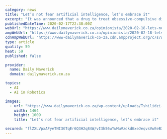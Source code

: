 ```yaml
---
category: news
title: "Let’s not fear artificial intelligence, let’s embrace it"
excerpt: "It was announced that a drug to treat obsessive-compulsive disorder (OCD) was created entirely by artificial intelligence (AI). OCD, an anxiety condition in which ... This, perhaps, is best explained by worries that the robots are taking over. This is not entirely unfounded. Substantial disruptions will affect all industries and the entire ..."
publishedDateTime: 2020-02-17T22:38:00Z
webUrl: "https://www.dailymaverick.co.za/opinionista/2020-02-18-lets-not-fear-artificial-intelligence-lets-embrace-it/"
ampWebUrl: "https://www.dailymaverick.co.za/opinionista/2020-02-18-lets-not-fear-artificial-intelligence-lets-embrace-it/amp/"
cdnAmpWebUrl: "https://www-dailymaverick-co-za.cdn.ampproject.org/c/s/www.dailymaverick.co.za/opinionista/2020-02-18-lets-not-fear-artificial-intelligence-lets-embrace-it/amp/"
type: article
quality: 59
heat: 59
published: false

provider:
  name: Daily Maverick
  domain: dailymaverick.co.za

topics:
  - AI
  - AI in Robotics

images:
  - url: "https://www.dailymaverick.co.za/wp-content/uploads/Tshilidzi-Marwala-01_from-JanP-20180531-USE.jpg"
    width: 1464
    height: 1009
    title: "Let’s not fear artificial intelligence, let’s embrace it"

secured: "flZXLVpxAFyeTNI3GTqEr6Q3H2q84W/vI3h56wYwMuVzdkdGxeJeqvsVwEeB37J6RTBNHfO8StP5iwx4dhu7eUFRz/H1TzK1GCxXQ9BDFSt9FsdDqWL06hEe/kZx5Wr1YoY8c9jqyNfQOnXVCAgATVCXEOht17WUF5PSCtbZ0iS3T3sDMxChPSPU+VDxppaQ+c+ROs+kJIN1bh9bzgPwDGAey9l8h+UMS47OyD/m3/N/uZJ9KjAC34fEfq5Y/JjOXWknEZ+yLbnQOMMwkml/HT9oK0gKACoY6EvxAW4kR7fUA1pQXtYCCSI73SJXLvxg;tvcQz82jJIT2JVR1yfz+5A=="
---
```


